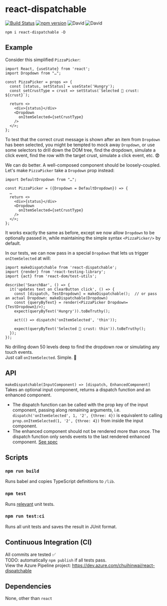 # react-dispatchable
[![Build Status](https://dev.azure.com/chuihinwai/react-dispatchable/_apis/build/status/chuihinwai.react-dispatchable?branchName=master)](https://dev.azure.com/chuihinwai/react-dispatchable/_build/latest?definitionId=3&branchName=master)
[![npm version](https://badge.fury.io/js/react-dispatchable.svg)](https://badge.fury.io/js/react-dispatchable)
![David](https://img.shields.io/david/chuihinwai/react-dispatchable.svg)
![David](https://img.shields.io/david/dev/chuihinwai/react-dispatchable.svg)

`npm i react-dispatchable -D`

## Example
Consider this simplified `PizzaPicker`:
```
import React, {useState} from 'react';
import Dropdown from "…";

const PizzaPicker = props => {
  const [status, setStatus] = useState('Hungry');
  const setCrustType = crust => setStatus(`Selected 🍕 crust: ${crust}`);

  return <>
    <div>{status}</div>
    <Dropdown
      onItemSelected={setCrustType}
    />
  </>;
};
```
To test that the correct crust message is shown after an item from `Dropdown` has been selected, you might be tempted to mock away `Dropdown`, or use some selectors to drill down the DOM tree, find the dropdown, simulate a click event, find the row with the target crust, simulate a click event, etc. 😨

We can do better. A well-composed component should be loosely-coupled. Let's make `PizzaPicker` take a `Dropdown` prop instead:
```
import DefaultDropdown from "…";

const PizzaPicker = ({Dropdown = DefaultDropdown}) => {
  …
  return <>
    <div>{status}</div>
    <Dropdown
      onItemSelected={setCrustType}
    />
  </>;
};
```
It works exactly the same as before, except we now allow `Dropdown` to be optionally passed in, while maintaining the simple syntax `<PizzaPicker/>` by default.

In our tests, we can now pass in a special `Dropdown` that lets us trigger `onItemSelected` at will:
```
import makeDispatchable from 'react-dispatchable';
import {render} from 'react-testing-library';
import {act} from 'react-dom/test-utils';

describe('SearchBar', () => {
  it('updates text on ClearButton click', () => {
    const [dispatch, TestDropdown] = makeDispatchable();  // or pass an actual Dropdown: makeDispatchable(Dropdown)
    const {queryByText} = render(<PizzaPicker Dropdown={TestDropdown}/>);
    expect(queryByText('Hungry')).toBeTruthy();

    act(() => dispatch('onItemSelected', 'thin'));

    expect(queryByText('Selected 🍕 crust: thin')).toBeTruthy();
  });
});
```
No drilling down 50 levels deep to find the dropdown row or simulating any touch events.  
Just call `onItemSelected`. Simple. 🍻

## API
`makeDispatchable(InputComponent) => [dispatch, EnhancedComponent]`  
Takes an optional input component, returns a dispatch function and an enhanced component.  
* The dispatch function can be called with the prop key of the input component, passing along remaining arguments, i.e.  
`dispatch('onItemSelected', 1, '2', {three: 4})` is equivalent to calling  
`prop.onItemSelected(1, '2', {three: 4})` from inside the input component.
* The enhanced component should not be rendered more than once. The dispatch function only sends events to the last rendered enhanced component. [See spec](./src/dispatchable.test.js#L69)

## Scripts
### `npm run build`
Runs babel and copies TypeScript definitions to `/lib`.  

### `npm test`
Runs [relevant](https://jestjs.io/docs/en/cli#watch) unit tests.  

### `npm run test:ci`
Runs all unit tests and saves the result in JUnit format.  

## Continuous Integration (CI)
All commits are tested ✅  
TODO: automatically `npm publish` if all tests pass.  
View the Azure Pipeline project: https://dev.azure.com/chuihinwai/react-dispatchable

## Dependencies
None, other than `react`

